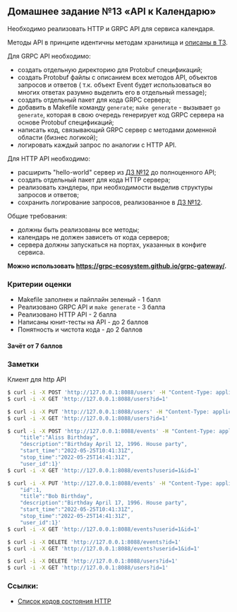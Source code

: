 ## Домашнее задание №13 «API к Календарю»
Необходимо реализовать HTTP и GRPC API для сервиса календаря.

Методы API в принципе идентичны методам хранилища и [описаны в ТЗ](./CALENDAR.MD).

Для GRPC API необходимо:
* создать отдельную директорию для Protobuf спецификаций;
* создать Protobuf файлы с описанием всех методов API, объектов запросов и ответов (
т.к. объект Event будет использоваться во многих ответах разумно выделить его в отдельный message);
* создать отдельный пакет для кода GRPC сервера;
* добавить в Makefile команду `generate`; `make generate` - вызывает `go generate`, которая в свою очередь
генерирует код GRPC сервера на основе Protobuf спецификаций;
* написать код, связывающий GRPC сервер с методами доменной области (бизнес логикой);
* логировать каждый запрос по аналогии с HTTP API.

Для HTTP API необходимо:
* расширить "hello-world" сервер из [ДЗ №12](./12_README.md) до полноценного API;
* создать отдельный пакет для кода HTTP сервера;
* реализовать хэндлеры, при необходимости выделив структуры запросов и ответов;
* сохранить логирование запросов, реализованное в [ДЗ №12](./12_README.md).

Общие требования:
* должны быть реализованы все методы;
* календарь не должен зависеть от кода серверов;
* сервера должны запускаться на портах, указанных в конфиге сервиса.

**Можно использовать https://grpc-ecosystem.github.io/grpc-gateway/.**

### Критерии оценки
- Makefile заполнен и пайплайн зеленый - 1 балл
- Реализовано GRPC API и `make generate` - 3 балла
- Реализовано HTTP API - 2 балла
- Написаны юнит-тесты на API - до 2 баллов
- Понятность и чистота кода - до 2 баллов

#### Зачёт от 7 баллов

### Заметки
Клиент для http API
```bash
$ curl -i -X POST 'http://127.0.0.1:8088/users' -H "Content-Type: application/json" -d '{"name":"Bob","email":"bob@mail.com"}'
$ curl -i -X GET 'http://127.0.0.1:8088/users?id=1'

$ curl -i -X PUT 'http://127.0.0.1:8088/users' -H "Content-Type: application/json" -d '{"id":1, "name":"Alis","email":"bob@mail.com"}'
$ curl -i -X GET 'http://127.0.0.1:8088/users?id=1'

$ curl -i -X POST 'http://127.0.0.1:8088/events' -H "Content-Type: application/json" -d '{
	"title":"Aliss Birthday",
	"description":"Birthday April 12, 1996. House party",
	"start_time":"2022-05-25T10:41:31Z",
	"stop_time":"2022-05-25T14:41:31Z",
	"user_id":1}'
$ curl -i -X GET 'http://127.0.0.1:8088/events?userid=1&id=1'

$ curl -i -X PUT 'http://127.0.0.1:8088/events' -H "Content-Type: application/json" -d '{
	"id":1,
	"title":"Bob Birthday",
	"description":"Birthday April 17, 1996. House party",
	"start_time":"2022-05-25T10:41:31Z",
	"stop_time":"2022-05-25T14:41:31Z",
	"user_id":1}'
$ curl -i -X GET 'http://127.0.0.1:8088/events?userid=1&id=1'

$ curl -i -X DELETE 'http://127.0.0.1:8088/events?id=1'
$ curl -i -X GET 'http://127.0.0.1:8088/events?userid=1&id=1'

$ curl -i -X DELETE 'http://127.0.0.1:8088/users?id=1'
$ curl -i -X GET 'http://127.0.0.1:8088/users?id=1'
```

### Ссылки:
- [Список кодов состояния HTTP](https://ru.wikipedia.org/wiki/Список_кодов_состояния_HTTP)
